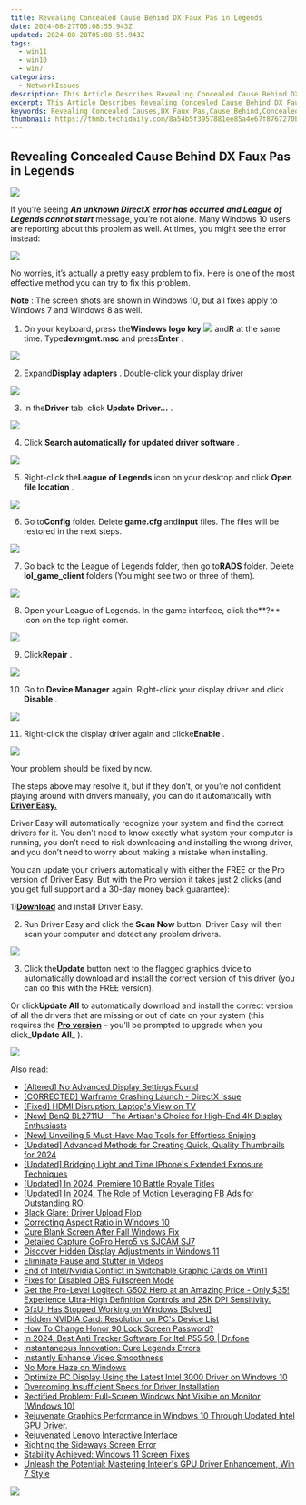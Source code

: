 ```yaml
---
title: Revealing Concealed Cause Behind DX Faux Pas in Legends
date: 2024-08-27T05:08:55.943Z
updated: 2024-08-28T05:08:55.943Z
tags:
  - win11
  - win10
  - win7
categories:
  - NetworkIssues
description: This Article Describes Revealing Concealed Cause Behind DX Faux Pas in Legends
excerpt: This Article Describes Revealing Concealed Cause Behind DX Faux Pas in Legends
keywords: Revealing Concealed Causes,DX Faux Pas,Cause Behind,Concealed Reasons,Legends,Game Mistakes,Uncovering Errors
thumbnail: https://thmb.techidaily.com/8a54b5f3957881ee85a4e67f8767270bede7bd83bce45614963bc600bb3e8241.jpg
---
```


## Revealing Concealed Cause Behind DX Faux Pas in Legends

![](https://images.drivereasy.com/wp-content/uploads/2016/11/error-an-unknown-directx-error-has-occurred-and-lol-cannot-start.jpg)

 If you’re seeing _**An unknown DirectX error has occurred and League of Legends cannot start**_  message, you’re not alone. Many Windows 10 users are reporting about this problem as well. At times, you might see the error instead:

![](https://images.drivereasy.com/wp-content/uploads/2016/11/directx-error.png)

 No worries, it’s actually a pretty easy problem to fix. Here is one of the most effective method you can try to fix this problem.

**Note** : The screen shots are shown in Windows 10, but all fixes apply to Windows 7 and Windows 8 as well.
  
 1) On your keyboard, press the**Windows logo key** ![](https://images.drivereasy.com/wp-content/uploads/2017/09/img_59af6ef27af2f.png) and**R** at the same time. Type**devmgmt.msc** and press**Enter** .

![](https://images.drivereasy.com/wp-content/uploads/2017/09/img_59af6ed0167ad.png)

 2) Expand**Display adapters** . Double-click your display driver

![](https://images.drivereasy.com/wp-content/uploads/2016/11/display-adapters-600x357.png)
  
 3) In the**Driver** tab, click **Update Driver…** .  
  
![](https://images.drivereasy.com/wp-content/uploads/2016/11/update-driver.png)

 4) Click **Search automatically for updated driver software** .  
  
![](https://images.drivereasy.com/wp-content/uploads/2016/11/search-automatically-for-updated-driver-software.png)

 5) Right-click the**League of Legends** icon on your desktop and click **Open file location** .
  
![](https://images.drivereasy.com/wp-content/uploads/2016/11/open-file-location-lol.jpg)
  
 6) Go to**Config** folder. Delete **game.cfg** and**input** files. The files will be restored in the next steps.
  
![](https://images.drivereasy.com/wp-content/uploads/2016/11/game-cfg-input-files.jpg)
  
 7) Go back to the League of Legends folder, then go to**RADS** folder. Delete **lol\_game\_client**  folders (You might see two or three of them).
  
![](https://images.drivereasy.com/wp-content/uploads/2016/11/lol_game_client-rads-lol.jpg)

 8) Open your League of Legends. In the game interface, click the**?** icon on the top right corner.
  
![](https://images.drivereasy.com/wp-content/uploads/2016/11/img_581aebafce253.jpg)
  
 9) Click**Repair** .
  
![](https://images.drivereasy.com/wp-content/uploads/2016/11/repair.jpg)
  
 10) Go to **Device Manager**  again. Right-click your display driver and click **Disable** .
  
![](https://images.drivereasy.com/wp-content/uploads/2016/11/disable-display-adapter.png)
  
 11) Right-click the display driver again and clicke**Enable** .
  
![](https://images.drivereasy.com/wp-content/uploads/2016/11/enable-display-adapter.png)
  
 Your problem should be fixed by now.

 The steps above may resolve it, but if they don’t, or you’re not confident playing around with drivers manually, you can do it automatically with [**Driver Easy.**](https://tools.techidaily.com/drivereasy/download/)

 Driver Easy will automatically recognize your system and find the correct drivers for it. You don’t need to know exactly what system your computer is running, you don’t need to risk downloading and installing the wrong driver, and you don’t need to worry about making a mistake when installing.

 You can update your drivers automatically with either the FREE or the Pro version of Driver Easy. But with the Pro version it takes just 2 clicks (and you get full support and a 30-day money back guarantee):

 1)[**Download**](https://tools.techidaily.com/drivereasy/download/) and install Driver Easy.

 2) Run Driver Easy and click the **Scan Now** button. Driver Easy will then scan your computer and detect any problem drivers.

![](https://images.drivereasy.com/wp-content/uploads/2017/07/img_596c9f7cef521.png)

 3) Click the**Update** button next to the flagged graphics dvice to automatically download and install the correct version of this driver (you can do this with the FREE version).

 Or click**Update All** to automatically download and install the correct version of all the drivers that are missing or out of date on your system (this requires the [**Pro version**](https://tools.techidaily.com/drivereasy/download/) – you’ll be prompted to upgrade when you click_**Update All**_ ).

![](https://images.drivereasy.com/wp-content/uploads/2017/07/img_596c9f8ddba67.jpg)

<ins class="adsbygoogle"
     style="display:block"
     data-ad-format="autorelaxed"
     data-ad-client="ca-pub-7571918770474297"
     data-ad-slot="1223367746"></ins>



<ins class="adsbygoogle"
     style="display:block"
     data-ad-client="ca-pub-7571918770474297"
     data-ad-slot="8358498916"
     data-ad-format="auto"
     data-full-width-responsive="true"></ins>





<span class="atpl-alsoreadstyle">Also read:</span>
<div><ul>
<li><a href="https://network-issues.techidaily.com/altered-no-advanced-display-settings-found/"><u>[Altered] No Advanced Display Settings Found</u></a></li>
<li><a href="https://network-issues.techidaily.com/corrected-warframe-crashing-launch-directx-issue/"><u>[CORRECTED] Warframe Crashing Launch - DirectX Issue</u></a></li>
<li><a href="https://network-issues.techidaily.com/fixed-hdmi-disruption-laptops-view-on-tv/"><u>[Fixed] HDMI Disruption: Laptop's View on TV</u></a></li>
<li><a href="https://extra-lessons.techidaily.com/new-benq-bl2711u-the-artisans-choice-for-high-end-4k-display-enthusiasts/"><u>[New] BenQ BL2711U - The Artisan's Choice for High-End 4K Display Enthusiasts</u></a></li>
<li><a href="https://digital-screen-recording.techidaily.com/new-unveiling-5-must-have-mac-tools-for-effortless-sniping/"><u>[New] Unveiling 5 Must-Have Mac Tools for Effortless Sniping</u></a></li>
<li><a href="https://vimeo-videos.techidaily.com/updated-advanced-methods-for-creating-quick-quality-thumbnails-for-2024/"><u>[Updated] Advanced Methods for Creating Quick, Quality Thumbnails for 2024</u></a></li>
<li><a href="https://extra-information.techidaily.com/updated-bridging-light-and-time-iphones-extended-exposure-techniques/"><u>[Updated] Bridging Light and Time  IPhone's Extended Exposure Techniques</u></a></li>
<li><a href="https://screen-video-capture.techidaily.com/updated-in-2024-premiere-10-battle-royale-titles/"><u>[Updated] In 2024, Premiere 10 Battle Royale Titles</u></a></li>
<li><a href="https://facebook-video-content.techidaily.com/updated-in-2024-the-role-of-motion-leveraging-fb-ads-for-outstanding-roi/"><u>[Updated] In 2024, The Role of Motion  Leveraging FB Ads for Outstanding ROI</u></a></li>
<li><a href="https://network-issues.techidaily.com/black-glare-driver-upload-flop/"><u>Black Glare: Driver Upload Flop</u></a></li>
<li><a href="https://network-issues.techidaily.com/correcting-aspect-ratio-in-windows-10/"><u>Correcting Aspect Ratio in Windows 10</u></a></li>
<li><a href="https://network-issues.techidaily.com/cure-blank-screen-after-fall-windows-fix/"><u>Cure Blank Screen After Fall Windows Fix</u></a></li>
<li><a href="https://article-tips.techidaily.com/detailed-capture-gopro-hero5-vs-sjcam-sj7/"><u>Detailed Capture  GoPro Hero5 vs SJCAM SJ7</u></a></li>
<li><a href="https://network-issues.techidaily.com/discover-hidden-display-adjustments-in-windows-11/"><u>Discover Hidden Display Adjustments in Windows 11</u></a></li>
<li><a href="https://network-issues.techidaily.com/eliminate-pause-and-stutter-in-videos/"><u>Eliminate Pause and Stutter in Videos</u></a></li>
<li><a href="https://network-issues.techidaily.com/end-of-intelnvidia-conflict-in-switchable-graphic-cards-on-win11/"><u>End of Intel/Nvidia Conflict in Switchable Graphic Cards on Win11</u></a></li>
<li><a href="https://screen-mirroring-recording.techidaily.com/fixes-for-disabled-obs-fullscreen-mode/"><u>Fixes for Disabled OBS Fullscreen Mode</u></a></li>
<li><a href="https://hardware-reviews.techidaily.com/1723964487791-get-the-pro-level-logitech-g502-hero-at-an-amazing-price-only-35-experience-ultra-high-definition-controls-and-25k-dpi-sensitivity/"><u>Get the Pro-Level Logitech G502 Hero at an Amazing Price - Only $35! Experience Ultra-High Definition Controls and 25K DPI Sensitivity.</u></a></li>
<li><a href="https://network-issues.techidaily.com/gfxui-has-stopped-working-on-windows-solved/"><u>GfxUI Has Stopped Working on Windows [Solved]</u></a></li>
<li><a href="https://network-issues.techidaily.com/hidden-nvidia-card-resolution-on-pcs-device-list/"><u>Hidden NVIDIA Card: Resolution on PC's Device List</u></a></li>
<li><a href="https://unlock-android.techidaily.com/how-to-change-honor-90-lock-screen-password-by-drfone-android/"><u>How To Change Honor 90 Lock Screen Password?</u></a></li>
<li><a href="https://android-location-track.techidaily.com/in-2024-best-anti-tracker-software-for-itel-p55-5g-drfone-by-drfone-virtual-android/"><u>In 2024, Best Anti Tracker Software For Itel P55 5G | Dr.fone</u></a></li>
<li><a href="https://network-issues.techidaily.com/instantaneous-innovation-cure-legends-errors/"><u>Instantaneous Innovation: Cure Legends Errors</u></a></li>
<li><a href="https://network-issues.techidaily.com/instantly-enhance-video-smoothness/"><u>Instantly Enhance Video Smoothness</u></a></li>
<li><a href="https://network-issues.techidaily.com/no-more-haze-on-windows/"><u>No More Haze on Windows</u></a></li>
<li><a href="https://network-issues.techidaily.com/1719974786398-optimize-pc-display-using-the-latest-intel-3000-driver-on-windows-10/"><u>Optimize PC Display Using the Latest Intel 3000 Driver on Windows 10</u></a></li>
<li><a href="https://network-issues.techidaily.com/overcoming-insufficient-specs-for-driver-installation/"><u>Overcoming Insufficient Specs for Driver Installation</u></a></li>
<li><a href="https://network-issues.techidaily.com/rectified-problem-full-screen-windows-not-visible-on-monitor-windows-10/"><u>Rectified Problem: Full-Screen Windows Not Visible on Monitor (Windows 10)</u></a></li>
<li><a href="https://network-issues.techidaily.com/rejuvenate-graphics-performance-in-windows-10-through-updated-intel-gpu-driver/"><u>Rejuvenate Graphics Performance in Windows 10 Through Updated Intel GPU Driver.</u></a></li>
<li><a href="https://network-issues.techidaily.com/rejuvenated-lenovo-interactive-interface/"><u>Rejuvenated Lenovo Interactive Interface</u></a></li>
<li><a href="https://network-issues.techidaily.com/righting-the-sideways-screen-error/"><u>Righting the Sideways Screen Error</u></a></li>
<li><a href="https://network-issues.techidaily.com/stability-achieved-windows-11-screen-fixes/"><u>Stability Achieved: Windows 11 Screen Fixes</u></a></li>
<li><a href="https://network-issues.techidaily.com/unleash-the-potential-mastering-intelers-gpu-driver-enhancement-win-7-style/"><u>Unleash the Potential: Mastering Inteler's GPU Driver Enhancement, Win 7 Style</u></a></li>
</ul></div>

<!-- affiliate ads begin -->
<a href="https://secure.2checkout.com/order/checkout.php?PRODS=3851691&QTY=1&AFFILIATE=108875&CART=1"><img src="http://www.aiseesoft.com/avangate/30p/banner.jpg" border="0"></a>
<!-- affiliate ads end -->